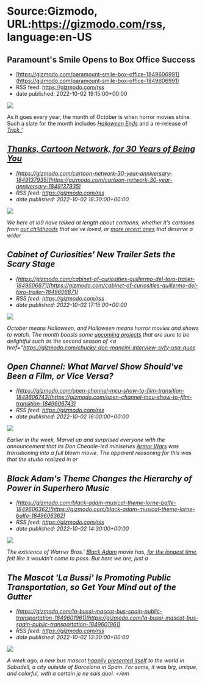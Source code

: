 # Source:Gizmodo, URL:https://gizmodo.com/rss, language:en-US

## Paramount's Smile Opens to Box Office Success
 - [https://gizmodo.com/paramount-smile-box-office-1849606991](https://gizmodo.com/paramount-smile-box-office-1849606991)
 - RSS feed: https://gizmodo.com/rss
 - date published: 2022-10-02 19:15:00+00:00

<img src="https://i.kinja-img.com/gawker-media/image/upload/s---8CzMB_q--/c_fit,fl_progressive,q_80,w_636/51d19c7d58dd13d94f5baa277317ef40.png" /><p>As it goes every year, the month of October is when horror movies shine. Such a slate for the month includes <a href="https://gizmodo.com/halloween-ends-final-trailer-jamie-lee-curtis-peacock-1849585955"><em>Halloween Ends</em></a><em> </em>and a re-release of <a href="https://gizmodo.com/trick-r-treat-2007-theatrical-release-1849492998"><em>Trick ‘

## Thanks, Cartoon Network, for 30 Years of Being You
 - [https://gizmodo.com/cartoon-network-30-year-anniversary-1849137935](https://gizmodo.com/cartoon-network-30-year-anniversary-1849137935)
 - RSS feed: https://gizmodo.com/rss
 - date published: 2022-10-02 18:30:00+00:00

<img src="https://i.kinja-img.com/gawker-media/image/upload/s--9oEjsUKN--/c_fit,fl_progressive,q_80,w_636/85cc5df4ed6cf2d9264f010059a1110d.jpg" /><p>We here at io9 have talked at length  about cartoons, whether it’s cartoons from <a href="https://gizmodo.com/digimon-adventure-dub-zatch-bell-sequel-manga-reveal-1848599854">our childhoods</a> that we’ve loved, or <a href="https://gizmodo.com/hbo-max-infinity-train-removal-warner-bros-discovery-1849428203">more recent ones</a> that deserve a wider 

## Cabinet of Curiosities' New Trailer Sets the Scary Stage
 - [https://gizmodo.com/cabinet-of-curiosities-guillermo-del-toro-trailer-1849606871](https://gizmodo.com/cabinet-of-curiosities-guillermo-del-toro-trailer-1849606871)
 - RSS feed: https://gizmodo.com/rss
 - date published: 2022-10-02 17:15:00+00:00

<img src="https://i.kinja-img.com/gawker-media/image/upload/s--5rjCNOP_--/c_fit,fl_progressive,q_80,w_636/faa13899d37e8543a3540e6b3ced2a87.jpg" /><p>October means Halloween, and Halloween means horror movies and shows to watch. The month boasts some <a href="https://gizmodo.com/queer-for-fear-shudder-horror-doc-series-review-dracula-1849514631">upcoming projects</a> that are sure to be delightful such as the second season of <a href="https://gizmodo.com/chucky-don-mancini-interview-syfy-usa-quee

## Open Channel: What Marvel Show Should've Been a Film, or Vice Versa?
 - [https://gizmodo.com/open-channel-mcu-show-to-film-transition-1849606743](https://gizmodo.com/open-channel-mcu-show-to-film-transition-1849606743)
 - RSS feed: https://gizmodo.com/rss
 - date published: 2022-10-02 16:00:00+00:00

<img src="https://i.kinja-img.com/gawker-media/image/upload/s--ZX6xsXzV--/c_fit,fl_progressive,q_80,w_636/b0e001fa60cc65899426f58327a1c75c.jpg" /><p>Earlier in the week, Marvel up and surprised everyone with the announcement that its Don Cheadle-led miniseries <a href="https://gizmodo.com/armor-wars-movie-don-cheadle-marvel-studios-disney-plus-1849599184"><em>Armor Wars</em></a><em> </em>was transitioning into a full blown movie. The apparent reasoning for this was that the studio realized in or

## Black Adam's Theme Changes the Hierarchy of Power in Superhero Music
 - [https://gizmodo.com/black-adam-musical-theme-lorne-balfe-1849606362](https://gizmodo.com/black-adam-musical-theme-lorne-balfe-1849606362)
 - RSS feed: https://gizmodo.com/rss
 - date published: 2022-10-02 14:30:00+00:00

<img src="https://i.kinja-img.com/gawker-media/image/upload/s--zwYd-Yn5--/c_fit,fl_progressive,q_80,w_636/0a0ddf44aaeec597c9d80ec1e63a9fd3.jpg" /><p>The existence of Warner Bros.’ <a href="https://gizmodo.com/black-adam-trailer-justice-society-dc-films-the-rock-1849508762"><em>Black Adam</em></a><em> </em>movie has, <a href="https://gizmodo.com/an-epic-timeline-of-the-rock-willing-dc-s-black-adam-in-1846528042">for the longest time</a>, felt like it wouldn’t come to pass. But here we are, just a

## The Mascot 'La Bussi' Is Promoting Public Transportation, so Get Your Mind out of the Gutter
 - [https://gizmodo.com/la-bussi-mascot-bus-spain-public-transportation-1849601961](https://gizmodo.com/la-bussi-mascot-bus-spain-public-transportation-1849601961)
 - RSS feed: https://gizmodo.com/rss
 - date published: 2022-10-02 13:30:00+00:00

<img src="https://i.kinja-img.com/gawker-media/image/upload/s--s0BRq-eT--/c_fit,fl_progressive,q_80,w_636/d9ce95cf6dba49c73dbbf1cd6e6c925e.jpg" /><p>A week ago, a new bus mascot <a href="https://twitter.com/Aj_Sabadell/status/1572978946601373696?s=20&amp;t=aib39LIHEoXa6nDJ8eXzzA" rel="noopener noreferrer" target="_blank">happily presented itself</a> to the world in Sabadell, a city outside of Barcelona in Spain. For some, it was big, unique, and colorful, with a certain <em>je ne sais quoi. </em


